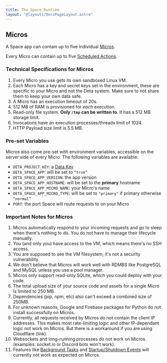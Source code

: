 ```yaml
---
title: The Space Runtime
layout: "@layouts/DocsPageLayout.astro"
---
```


## Micros

A Space app can contain up to five individual [Micros](/docs/en/build/fundamentals/the-space-runtime/micros). 

Every Micro can contain up to five [Scheduled Actions](/docs/en/build/fundamentals/the-space-runtime/actions#scheduled-actions).

### Technical Specifications for Micros

1. Every Micro you use gets its own sandboxed Linux VM.
2. Each Micro has a key and secret keys set in the environment, these are specific to your Micro and not the Deta system. Make sure to not share them to keep your own data safe.
3. A Micro has an execution timeout of 20s. 
4. 512 MB of RAM is provisioned for *each* execution.
5. Read-only file system. **Only `/tmp` can be written to**. It has a 512 MB storage limit.
6. Invocations have an execution processes/threads limit of 1024.
7. HTTP Payload size limit is 5.5 MB.

### Pre-set Variables

Micros also come pre-set with environment variables, accessible on the server side of every Micro. The following variables are available:

- `DETA_PROJECT_KEY`: a [Data Key](/docs/en/build/fundamentals/data-storage#data-keys)
- `DETA_SPACE_APP`: will be set to `“true”`
- `DETA_SPACE_APP_VERSION`: the app version
- `DETA_SPACE_APP_HOSTNAME`: will be set to the **primary** hostname
- `DETA_SPACE_APP_MICRO_NAME`: your Micro's name
- `DETA_SPACE_APP_MICRO_TYPE`: will be set to `"primary"` if primary otherwise `“normal”`
- `PORT`: the port Space will route requests to on your Micro

### Important Notes for Micros

1. Micros automatically respond to your incoming requests and go to sleep when there's nothing to do. You do not have to manage their lifecycle manually.
2. You (and only you) have access to the VM, which means there's no SSH access.
3. You are supposed to see the VM filesystem, it's not a security vulnerability.
4. We don't believe that Micros will work well with RDMBS like PostgreSQL and MySQL unless you use a pool manager.
5. Micros only support read-only SQLite, which you could deploy with your code.
6. The total upload size of your source code and assets for a single Micro is limited to 250 MB.
7. Dependencies (pip, npm, etc) also can't exceed a combined size of 250MB.
8. For unknown reasons, Google and Firebase packages for Python do not install successfully on Micros.
9. Currently, all requests received by Micros do not contain the client IP addresses. This makes most rate-limiting logic and other IP-dependant logic not work on Micros. But there is a workaround if you are using Cloudflare (link).
10. Websockets and long-running processes do not work on Micros. (examples: socket.io or Discord bots won't work).
11. Features like [Background Tasks](https://www.starlette.io/background/) and [Startup/Shutdown Events](https://www.starlette.io/events/) will currently not work as expected on Micros.